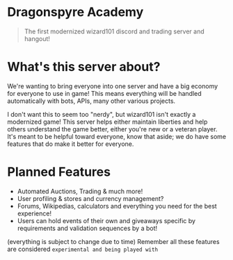 # Dragonspyre Academy
> The first modernized wizard101 discord and trading server and hangout!


# What's this server about?
We're wanting to bring everyone into one server and have a big economy for everyone to use in game!
This means everything will be handled automatically with bots, APIs, many other various projects.

I don't want this to seem too "nerdy", but wizard101 isn't exactly a modernized game!
This server helps either maintain liberties and help others understand the game better, either you're new or a veteran player.
It's meant to be helpful toward everyone, know that aside; we do have some features that do make it better for everyone.

# Planned Features
- Automated Auctions, Trading & much more!
- User profiling & stores and currency management?
- Forums, Wikipedias, calculators and everything you need for the best experience!
- Users can hold events of their own and giveaways specific by requirements and validation sequences by a bot!

(everything is subject to change due to time)
Remember all these features are considered `experimental and being played with`
